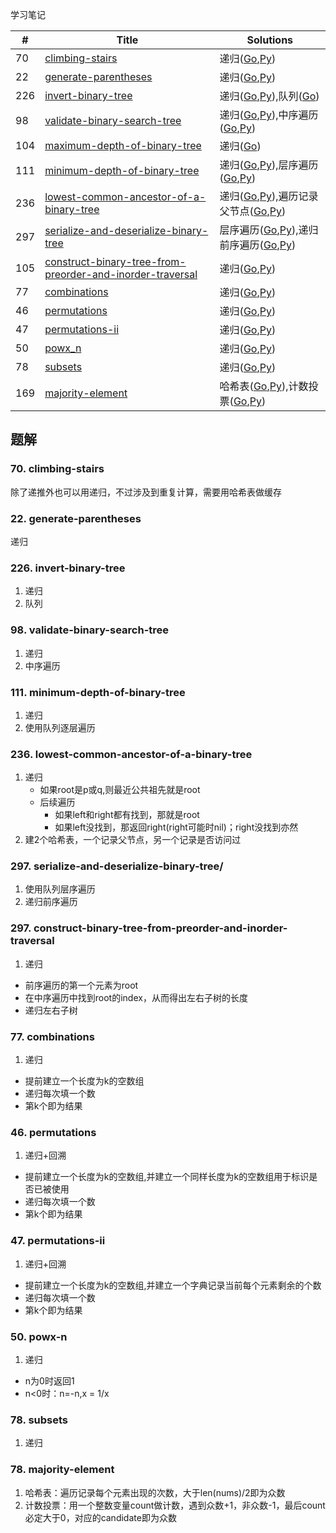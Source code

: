 学习笔记

|#|Title|Solutions|
|---|---|------|
|70|[climbing-stairs](https://leetcode-cn.com/problems/climbing-stairs) | 递归([Go](70/climbing_stairs.go),[Py](70/climbing_stairs.py))|
|22|[generate-parentheses](https://leetcode-cn.com/problems/generate-parentheses) | 递归([Go](22/generate_parentheses.go),[Py](22/generate_parentheses.py))|
|226|[invert-binary-tree](https://leetcode-cn.com/problems/invert-binary-tree) | 递归([Go](226/invert_binary_tree.go),[Py](226/invert_binary_tree.go)),队列([Go](226/invert_binary_tree2.go))|
|98|[validate-binary-search-tree](https://leetcode-cn.com/problems/validate-binary-search-tree) | 递归([Go](98/validate_binary_search_tree.go),[Py](98/validate_binary_search_tree.py)),中序遍历([Go](98/validate_binary_search_tree2.go),[Py](98/validate_binary_search_tree2.py))|
|104|[maximum-depth-of-binary-tree](https://leetcode-cn.com/problems/maximum-depth-of-binary-tree) | 递归([Go](104/maximum_depth_of_binary_tree.go))|
|111|[minimum-depth-of-binary-tree](https://leetcode-cn.com/problems/minimum-depth-of-binary-tree) | 递归([Go](111/minimum_depth_of_binary_tree.go),[Py](111/minimum_depth_of_binary_tree.py)),层序遍历([Go](111/minimum_depth_of_binary_tree2.go),[Py](111/minimum_depth_of_binary_tree2.py))|
|236|[lowest-common-ancestor-of-a-binary-tree](https://leetcode-cn.com/problems/lowest-common-ancestor-of-a-binary-tree) | 递归([Go](236/lowest_common_ancestor_of_a-binary_tree.go),[Py](236/lowest_common_ancestor_of_a-binary_tree.py)),遍历记录父节点([Go](236/lowest_common_ancestor_of_a-binary_tree2.go),[Py](236/lowest_common_ancestor_of_a-binary_tree2.py))|
|297|[serialize-and-deserialize-binary-tree](https://leetcode-cn.com/problems/serialize-and-deserialize-binary-tree/) | 层序遍历([Go](297/serialize_and_deserialize_binary_tree.go),[Py](297/serialize_and_deserialize_binary_tree.py)),递归前序遍历([Go](297/serialize_and_deserialize_binary_tree2.go),[Py](297/serialize_and_deserialize_binary_tree2.py))|
|105|[construct-binary-tree-from-preorder-and-inorder-traversal](https://leetcode-cn.com/problems/construct-binary-tree-from-preorder-and-inorder-traversal) | 递归([Go](105/construct_binary_tree_from_preorder_and_inorder_traversal.go),[Py](105/construct_binary_tree_from_preorder_and_inorder_traversal.py))|
|77|[combinations](https://leetcode-cn.com/problems/combinations) | 递归([Go](77/combinations.go),[Py](77/combinations.go))|
|46|[permutations](https://leetcode-cn.com/problems/permutations) | 递归([Go](46/permutations.go),[Py](46/permutations.py))|
|47|[permutations-ii](https://leetcode-cn.com/problems/permutations-ii) | 递归([Go](47/permutations.go),[Py](47/permutations.py))|
|50|[powx_n](https://leetcode-cn.com/problems/powx-n) | 递归([Go](50/powx_n.go),[Py](50/powx_n.py))|
|78|[subsets](https://leetcode-cn.com/problems/subsets) | 递归([Go](78/subsets.go),[Py](78/subsets.py))|
|169|[majority-element](https://leetcode-cn.com/problems/majority-element) | 哈希表([Go](169/majority_element.go),[Py](169/majority_element.py)),计数投票([Go](169/majority_element2.go),[Py](169/majority_element2.py))|


## 题解

### 70. climbing-stairs

除了递推外也可以用递归，不过涉及到重复计算，需要用哈希表做缓存

### 22. generate-parentheses

递归

### 226. invert-binary-tree

1. 递归
2. 队列

### 98. validate-binary-search-tree

1. 递归
2. 中序遍历

### 111. minimum-depth-of-binary-tree

1. 递归
2. 使用队列逐层遍历

### 236. lowest-common-ancestor-of-a-binary-tree

1. 递归
    - 如果root是p或q,则最近公共祖先就是root
    - 后续遍历
      - 如果left和right都有找到，那就是root
      - 如果left没找到，那返回right(right可能时nil)；right没找到亦然
2. 建2个哈希表，一个记录父节点，另一个记录是否访问过


### 297. serialize-and-deserialize-binary-tree/

1. 使用队列层序遍历
2. 递归前序遍历

### 297. construct-binary-tree-from-preorder-and-inorder-traversal

1. 递归
  - 前序遍历的第一个元素为root
  - 在中序遍历中找到root的index，从而得出左右子树的长度
  - 递归左右子树
  
### 77. combinations

1. 递归
  - 提前建立一个长度为k的空数组
  - 递归每次填一个数
  - 第k个即为结果
  
### 46. permutations

1. 递归+回溯
  - 提前建立一个长度为k的空数组,并建立一个同样长度为k的空数组用于标识是否已被使用
  - 递归每次填一个数
  - 第k个即为结果
  
### 47. permutations-ii

1. 递归+回溯
  - 提前建立一个长度为k的空数组,并建立一个字典记录当前每个元素剩余的个数
  - 递归每次填一个数
  - 第k个即为结果
  
  
### 50. powx-n

1. 递归
 - n为0时返回1
 - n<0时：n=-n,x = 1/x
 
### 78. subsets

1. 递归

### 78. majority-element

1. 哈希表：遍历记录每个元素出现的次数，大于len(nums)/2即为众数
2. 计数投票：用一个整数变量count做计数，遇到众数+1，非众数-1，最后count必定大于0，对应的candidate即为众数